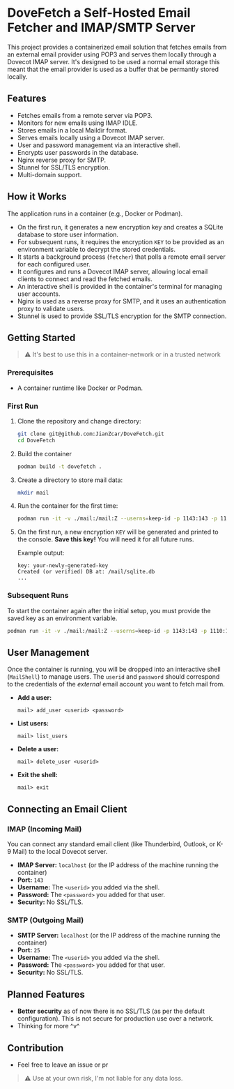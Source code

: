 # DoveFetch a Self-Hosted Email Fetcher and IMAP/SMTP Server

This project provides a containerized email solution that fetches emails from an external email provider using POP3 and serves them locally through a Dovecot IMAP server. It's designed to be used a normal email storage this meant that the email provider is used as a buffer that be permantly stored locally.

## Features

*   Fetches emails from a remote server via POP3.
*   Monitors for new emails using IMAP IDLE.
*   Stores emails in a local Maildir format.
*   Serves emails locally using a Dovecot IMAP server.
*   User and password management via an interactive shell.
*   Encrypts user passwords in the database.
*   Nginx reverse proxy for SMTP.
*   Stunnel for SSL/TLS encryption.
*   Multi-domain support.

## How it Works

The application runs in a container (e.g., Docker or Podman).

*   On the first run, it generates a new encryption key and creates a SQLite database to store user information.
*   For subsequent runs, it requires the encryption `KEY` to be provided as an environment variable to decrypt the stored credentials.
*   It starts a background process (`fetcher`) that polls a remote email server for each configured user.
*   It configures and runs a Dovecot IMAP server, allowing local email clients to connect and read the fetched emails.
*   An interactive shell is provided in the container's terminal for managing user accounts.
*   Nginx is used as a reverse proxy for SMTP, and it uses an authentication proxy to validate users.
*   Stunnel is used to provide SSL/TLS encryption for the SMTP connection.

## Getting Started

> ⚠️ It's best to use this in a container-network or in a trusted network

### Prerequisites

*   A container runtime like Docker or Podman.

### First Run

1. Clone the repository and change directory:
   
   ```sh
   git clone git@github.com:JianZcar/DoveFetch.git
   cd DoveFetch
   ```

2. Build the container
    ```sh
    podman build -t dovefetch .
    ```

3.  Create a directory to store mail data:
    ```sh
    mkdir mail
    ```
4.  Run the container for the first time:
    ```sh
    podman run -it -v ./mail:/mail:Z --userns=keep-id -p 1143:143 -p 1110:110 -p 25:25 --name dovefetch dovefetch
    ```
5.  On the first run, a new encryption `KEY` will be generated and printed to the console. **Save this key!** You will need it for all future runs.

    Example output:
    ```
    key: your-newly-generated-key
    Created (or verified) DB at: /mail/sqlite.db
    ...
    ```
### Subsequent Runs

To start the container again after the initial setup, you must provide the saved key as an environment variable.

```sh
podman run -it -v ./mail:/mail:Z --userns=keep-id -p 1143:143 -p 1110:110 -p 25:25 -e KEY="your-saved-key" --name dovefetch dovefetch
```

## User Management

Once the container is running, you will be dropped into an interactive shell (`MailShell`) to manage users. The `userid` and `password` should correspond to the credentials of the *external* email account you want to fetch mail from.

*   **Add a user:**
    ```
    mail> add_user <userid> <password>
    ```
*   **List users:**
    ```
    mail> list_users
    ```
*   **Delete a user:**
    ```
    mail> delete_user <userid>
    ```
*   **Exit the shell:**
    ```
    mail> exit
    ```
## Connecting an Email Client

### IMAP (Incoming Mail)

You can connect any standard email client (like Thunderbird, Outlook, or K-9 Mail) to the local Dovecot server.

*   **IMAP Server:** `localhost` (or the IP address of the machine running the container)
*   **Port:** `143`
*   **Username:** The `<userid>` you added via the shell.
*   **Password:** The `<password>` you added for that user.
*   **Security:** No SSL/TLS.

### SMTP (Outgoing Mail)

*   **SMTP Server:** `localhost` (or the IP address of the machine running the container)
*   **Port:** `25`
*   **Username:** The `<userid>` you added via the shell.
*   **Password:** The `<password>` you added for that user.
*   **Security:** No SSL/TLS.

## Planned Features
*   **Better security** as of now there is no SSL/TLS (as per the default configuration). This is not secure for production use over a network.
*   Thinking for more ^v^

## Contribution
* Feel free to leave an issue or pr

> ⚠️ Use at your own risk, I'm not liable for any data loss.
